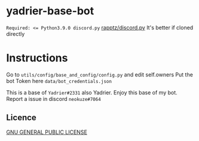 # yadrier-base-bot
`Required: <= Python3.9.0
 discord.py` [rapptz/discord.py](https://github.com/Rapptz/discord.py)
 It's better if cloned directly

# Instructions
 Go to `utils/config/base_and_config/config.py` and edit self.owners
 Put the bot Token here `data/bot_credentials.json`
 
This is a base of `Yadrier#2331` also Yadrier. Enjoy this base of my bot.
 Report a issue in discord `neokuze#7064`
## Licence
 [GNU GENERAL PUBLIC LICENSE](https://raw.githubusercontent.com/neokuze/yadrier-base-bot/main/LICENSE)
